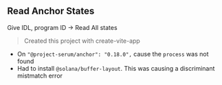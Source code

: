 ## Read Anchor States
Give IDL, program ID ->  Read All states 

> Created this project with create-vite-app

- On `"@project-serum/anchor": "0.18.0",` cause the `process` was not found
- Had to install `@solana/buffer-layout`. This was causing a discriminant mistmatch error

